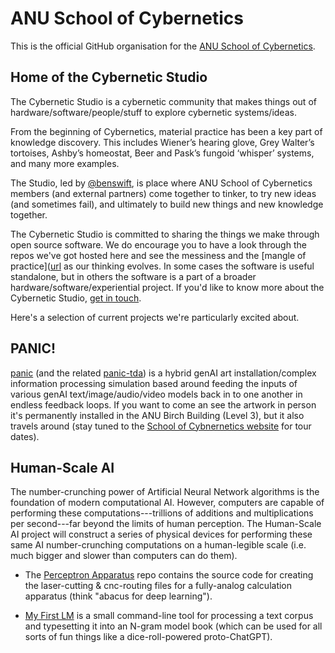 # ANU School of Cybernetics

This is the official GitHub organisation for the [ANU School of Cybernetics](https://cybernetics.anu.edu.au).

## Home of the Cybernetic Studio

The Cybernetic Studio is a cybernetic community that makes things out of hardware/software/people/stuff to explore cybernetic systems/ideas.

From the beginning of Cybernetics, material practice has been a key part of knowledge discovery. This includes Wiener’s hearing glove, Grey Walter’s tortoises, Ashby’s homeostat, Beer and Pask’s fungoid ‘whisper’ systems, and many more examples. 

The Studio, led by [@benswift](https://github.com/benswift/), is place where ANU School of Cybernetics members (and external partners) come together to tinker, to try new ideas (and sometimes fail), and ultimately to build new things and new knowledge together.

The Cybernetic Studio is committed to sharing the things we make through open source software. We do encourage you to have a look through the repos we've got hosted here and see the messiness and the [mangle of practice]([url](https://press.uchicago.edu/ucp/books/book/chicago/M/bo3642386.html) as our thinking evolves.  In some cases the software is useful standalone, but in others the software is a part of a broader hardware/software/experiential project. If you'd like to know more about the Cybernetic Studio, [get in touch](mailto:ben.swift@anu.edu.au).

Here's a selection of current projects we're particularly excited about.

## PANIC!

[panic](https://github.com/ANUcybernetics/panic) (and the related [panic-tda](https://github.com/ANUcybernetics/panic-tda)) is a hybrid genAI art installation/complex information processing simulation based around feeding the inputs of various genAI text/image/audio/video models back in to one another in endless feedback loops. If you want to come an see the artwork in person it's permanently installed in the ANU Birch Building (Level 3), but it also travels around (stay tuned to the [School of Cybnernetics website](https://cybernetics.anu.edu.au) for tour dates).

## Human-Scale AI

The number-crunching power of Artificial Neural Network algorithms is the foundation of modern computational AI. However, computers are capable of performing these computations---trillions of additions and multiplications per second---far beyond the limits of human perception. The Human-Scale AI project will construct a series of physical devices for performing these same AI number-crunching computations on a human-legible scale (i.e. much bigger and slower than computers can do them).

- The [Perceptron Apparatus](https://github.com/ANUcybernetics/perceptron-apparatus) repo contains the source code for creating the laser-cutting & cnc-routing files for a fully-analog calculation apparatus (think "abacus for deep learning").

- [My First LM](https://github.com/ANUcybernetics/my-first-lm) is a small command-line tool for processing a text corpus and typesetting it into an N-gram model book (which can be used for all sorts of fun things like a dice-roll-powered proto-ChatGPT).
<!--

**Here are some ideas to get you started:**

🙋‍♀️ A short introduction - what is your organization all about?
🌈 Contribution guidelines - how can the community get involved?
👩‍💻 Useful resources - where can the community find your docs? Is there anything else the community should know?
🍿 Fun facts - what does your team eat for breakfast?
🧙 Remember, you can do mighty things with the power of [Markdown](https://docs.github.com/github/writing-on-github/getting-started-with-writing-and-formatting-on-github/basic-writing-and-formatting-syntax)
-->
